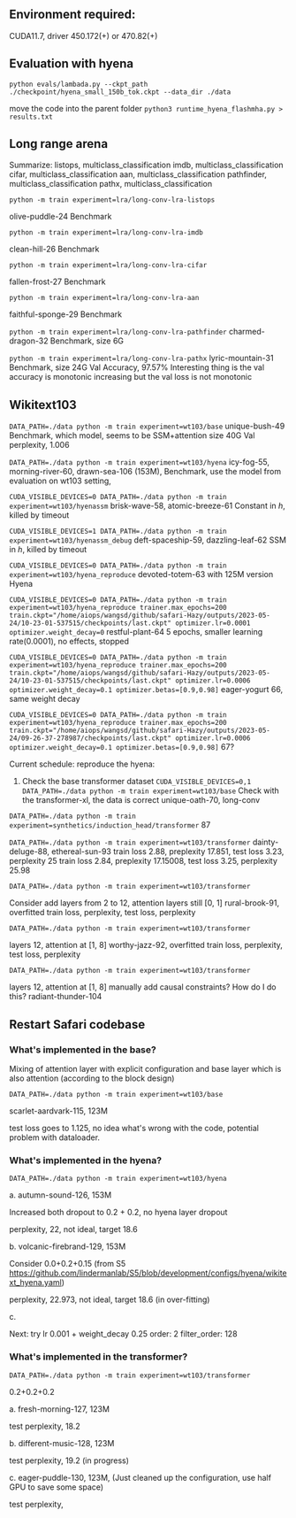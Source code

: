 ## Environment required:

CUDA11.7, driver 450.172(+) or 470.82(+)

## Evaluation with hyena

`python evals/lambada.py --ckpt_path ./checkpoint/hyena_small_150b_tok.ckpt --data_dir ./data`

<!-- This checkpoint cannot be directly loaded into the checkpoint -->

move the code into the parent folder
`python3 runtime_hyena_flashmha.py > results.txt`

## Long range arena

Summarize:
listops, multiclass_classification
imdb, multiclass_classification
cifar, multiclass_classification
aan, multiclass_classification
pathfinder, multiclass_classification
pathx, multiclass_classification

`python -m train experiment=lra/long-conv-lra-listops`

olive-puddle-24
Benchmark

`python -m train experiment=lra/long-conv-lra-imdb`

clean-hill-26
Benchmark

`python -m train experiment=lra/long-conv-lra-cifar`

fallen-frost-27
Benchmark

`python -m train experiment=lra/long-conv-lra-aan`

faithful-sponge-29
Benchmark

`python -m train experiment=lra/long-conv-lra-pathfinder`
charmed-dragon-32
Benchmark, size 6G

`python -m train experiment=lra/long-conv-lra-pathx`
lyric-mountain-31
Benchmark, size 24G
Val Accuracy, 97.57%
Interesting thing is the val accuracy is monotonic increasing but the val loss is not monotonic

## Wikitext103

`DATA_PATH=./data python -m train experiment=wt103/base`
unique-bush-49
Benchmark, which model, seems to be SSM+attention size 40G
Val perplexity, 1.006

`DATA_PATH=./data python -m train experiment=wt103/hyena`
icy-fog-55, morning-river-60, drawn-sea-106 (153M),
Benchmark, use the model from evaluation on wt103 setting,

`CUDA_VISIBLE_DEVICES=0 DATA_PATH=./data python -m train experiment=wt103/hyenassm`
brisk-wave-58, atomic-breeze-61
Constant in $h$, killed by timeout

`CUDA_VISIBLE_DEVICES=1 DATA_PATH=./data python -m train experiment=wt103/hyenassm_debug`
deft-spaceship-59, dazzling-leaf-62
SSM in $h$, killed by timeout

`CUDA_VISIBLE_DEVICES=0 DATA_PATH=./data python -m train experiment=wt103/hyena_reproduce`
devoted-totem-63
with 125M version Hyena

`CUDA_VISIBLE_DEVICES=0 DATA_PATH=./data python -m train experiment=wt103/hyena_reproduce trainer.max_epochs=200 train.ckpt="/home/aiops/wangsd/github/safari-Hazy/outputs/2023-05-24/10-23-01-537515/checkpoints/last.ckpt" optimizer.lr=0.0001 optimizer.weight_decay=0`
restful-plant-64
5 epochs, smaller learning rate(0.0001), no effects, stopped

`CUDA_VISIBLE_DEVICES=0 DATA_PATH=./data python -m train experiment=wt103/hyena_reproduce trainer.max_epochs=200 train.ckpt="/home/aiops/wangsd/github/safari-Hazy/outputs/2023-05-24/10-23-01-537515/checkpoints/last.ckpt" optimizer.lr=0.0006 optimizer.weight_decay=0.1 optimizer.betas=[0.9,0.98]`
eager-yogurt 66, same weight decay

`CUDA_VISIBLE_DEVICES=0 DATA_PATH=./data python -m train experiment=wt103/hyena_reproduce trainer.max_epochs=200 train.ckpt="/home/aiops/wangsd/github/safari-Hazy/outputs/2023-05-24/09-26-37-278987/checkpoints/last.ckpt" optimizer.lr=0.0006 optimizer.weight_decay=0.1 optimizer.betas=[0.9,0.98]`
67?

Current schedule: reproduce the hyena:

1. Check the base transformer dataset
   `CUDA_VISIBLE_DEVICES=0,1 DATA_PATH=./data python -m train experiment=wt103/base`
   Check with the transformer-xl, the data is correct
   unique-oath-70, long-conv

`DATA_PATH=./data python -m train experiment=synthetics/induction_head/transformer`
87

`DATA_PATH=./data python -m train experiment=wt103/transformer`
dainty-deluge-88, ethereal-sun-93
train loss 2.88, preplexity 17.851, test loss 3.23, perplexity 25
train loss 2.84, preplexity 17.15008, test loss 3.25, perplexity 25.98

`DATA_PATH=./data python -m train experiment=wt103/transformer`

Consider add layers from 2 to 12, attention layers still [0, 1]
rural-brook-91, overfitted
train loss, perplexity, test loss, perplexity

`DATA_PATH=./data python -m train experiment=wt103/transformer`

layers 12, attention at [1, 8]
worthy-jazz-92, overfitted
train loss, perplexity, test loss, perplexity

`DATA_PATH=./data python -m train experiment=wt103/transformer`

layers 12, attention at [1, 8]
manually add causal constraints? How do I do this?
radiant-thunder-104

## Restart Safari codebase

### What's implemented in the base?

Mixing of attention layer with explicit configuration and base layer which is also attention (according to the block design)

`DATA_PATH=./data python -m train experiment=wt103/base`

scarlet-aardvark-115, 123M

test loss goes to 1.125, no idea what's wrong with the code, potential problem with dataloader.

### What's implemented in the hyena?

`DATA_PATH=./data python -m train experiment=wt103/hyena`

a. autumn-sound-126, 153M

Increased both dropout to 0.2 + 0.2, no hyena layer dropout

perplexity, 22, not ideal, target 18.6

b. volcanic-firebrand-129, 153M

Consider 0.0+0.2+0.15 (from S5 https://github.com/lindermanlab/S5/blob/development/configs/hyena/wikitext_hyena.yaml)

perplexity, 22.973, not ideal, target 18.6 (in over-fitting)

c.

Next:
try lr 0.001 + weight_decay 0.25
order: 2
filter_order: 128

### What's implemented in the transformer?

`DATA_PATH=./data python -m train experiment=wt103/transformer`

0.2+0.2+0.2

a. fresh-morning-127, 123M

test perplexity, 18.2

b. different-music-128, 123M

test perplexity, 19.2 (in progress)

c. eager-puddle-130, 123M, (Just cleaned up the configuration, use half GPU to save some space)

test perplexity,
